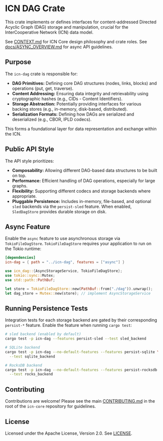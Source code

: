 # ICN DAG Crate

This crate implements or defines interfaces for content-addressed Directed Acyclic Graph (DAG) storage and manipulation, crucial for the InterCooperative Network (ICN) data model.

See [CONTEXT.md](../../CONTEXT.md) for ICN Core design philosophy and crate roles.
See [docs/ASYNC_OVERVIEW.md](../../docs/ASYNC_OVERVIEW.md) for async API guidelines.

## Purpose

The `icn-dag` crate is responsible for:

*   **DAG Primitives:** Defining core DAG structures (nodes, links, blocks) and operations (put, get, traverse).
*   **Content Addressing:** Ensuring data integrity and retrievability using cryptographic hashes (e.g., CIDs - Content Identifiers).
*   **Storage Abstraction:** Potentially providing interfaces for various backing stores (e.g., in-memory, disk-based, distributed).
*   **Serialization Formats:** Defining how DAGs are serialized and deserialized (e.g., CBOR, IPLD codecs).

This forms a foundational layer for data representation and exchange within the ICN.

## Public API Style

The API style prioritizes:

*   **Composability:** Allowing different DAG-based data structures to be built on top.
*   **Performance:** Efficient handling of DAG operations, especially for large graphs.
*   **Flexibility:** Supporting different codecs and storage backends where appropriate.
*   **Pluggable Persistence:** Includes in-memory, file-based, and optional `sled` backends via the `persist-sled` feature. When enabled, `SledDagStore` provides durable storage on disk.

## Async Feature

Enable the `async` feature to use asynchronous storage via `TokioFileDagStore`.
`TokioFileDagStore` requires your application to run on the Tokio runtime:

```toml
[dependencies]
icn-dag = { path = "../icn-dag", features = ["async"] }
```

```rust
use icn_dag::{AsyncStorageService, TokioFileDagStore};
use tokio::sync::Mutex;
use std::path::PathBuf;

let store = TokioFileDagStore::new(PathBuf::from("./dag")).unwrap();
let dag_store = Mutex::new(store); // implement AsyncStorageService
```

## Running Persistence Tests

Integration tests for each storage backend are gated by their corresponding
`persist-*` feature. Enable the feature when running `cargo test`:

```bash
# sled backend (enabled by default)
cargo test -p icn-dag --features persist-sled --test sled_backend

# SQLite backend
cargo test -p icn-dag --no-default-features --features persist-sqlite \
  --test sqlite_backend

# RocksDB backend
cargo test -p icn-dag --no-default-features --features persist-rocksdb \
  --test rocks_backend
```

## Contributing

Contributions are welcome! Please see the main [CONTRIBUTING.md](../../CONTRIBUTING.md) in the root of the `icn-core` repository for guidelines.

## License

Licensed under the Apache License, Version 2.0. See [LICENSE](../../LICENSE). 